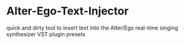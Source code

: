 # Alter-Ego-Text-Injector
quick and dirty tool to insert text into the Alter/Ego real-time singing synthesizer VST plugin presets
